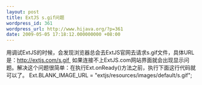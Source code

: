 ```yaml
---
layout: post
title: ExtJS s.gif问题
wordpress_id: 361
wordpress_url: http://www.hijava.org/?p=361
date: 2009-05-05 17:18:12.000000000 +08:00
---
```

用调试ExtJS的时候，会发现浏览器总会去ExtJS官网去请求s.gif文件，具体URL是：http://extjs.com/s.gif  如果连接不上ExtJS.com网站界面就会出现显示问题。解决这个问题很简单：在执行Ext.onReady()方法之前，执行下面这行代码就可以了。
	Ext.BLANK_IMAGE_URL = "extjs/resources/images/default/s.gif";
